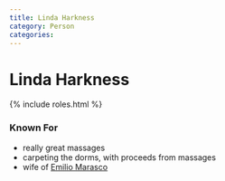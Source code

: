 ```yaml
---
title: Linda Harkness
category: Person
categories:
---
```

# Linda Harkness
{% include roles.html %}
### Known For
- really great massages
- carpeting the dorms, with proceeds from massages
- wife of [Emilio Marasco](/Person/Emilio-Marasco)
